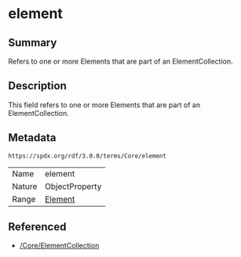 <!-- Automatically generated by spec-parser v2.1.0 on 2024-06-17T10:36:57.838737+00:00 -->
<!-- SPDX-License-Identifier: Community-Spec-1.0 -->

# element

## Summary

Refers to one or more Elements that are part of an ElementCollection.


## Description

This field refers to one or more Elements that are part of an
ElementCollection.


## Metadata

`https://spdx.org/rdf/3.0.0/terms/Core/element`


| | |
|---|---|
| Name | element |
| Nature | ObjectProperty |
| Range | [Element](../Classes/Element.md) |




## Referenced

- [/Core/ElementCollection](../../Core/Classes/ElementCollection.md)

